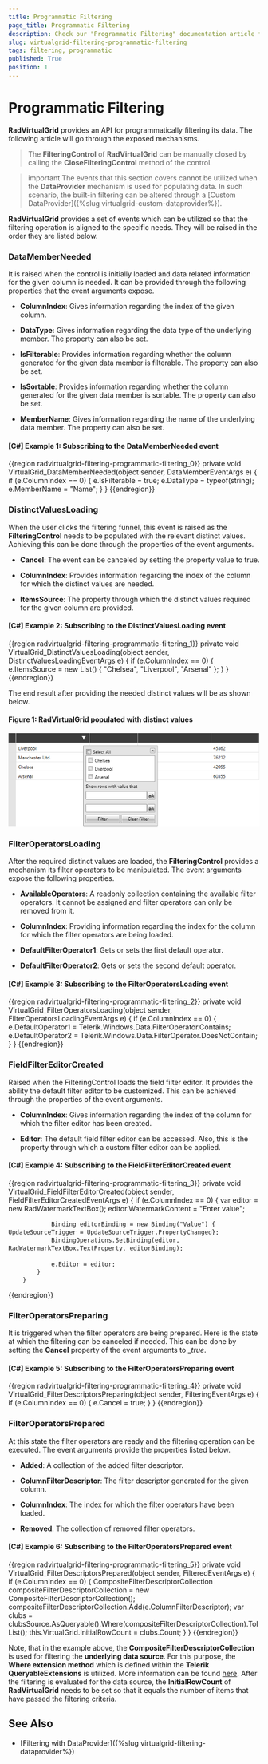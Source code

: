 ```yaml
---
title: Programmatic Filtering
page_title: Programmatic Filtering
description: Check our "Programmatic Filtering" documentation article for the RadVirtualGrid WPF control.
slug: virtualgrid-filtering-programmatic-filtering
tags: filtering, programmatic
published: True
position: 1
---
```


# Programmatic Filtering

__RadVirtualGrid__ provides an API for programmatically filtering its data. The following article will go through the exposed mechanisms.

> The __FilteringControl__ of __RadVirtualGrid__ can be manually closed by calling the __CloseFilteringControl__ method of the control.

>important The events that this section covers cannot be utilized when the __DataProvider__ mechanism is used for populating data. In such scenario, the built-in filtering can be altered through a [Custom DataProvider]({%slug virtualgrid-custom-dataprovider%}).

__RadVirtualGrid__ provides a set of events which can be utilized so that the filtering operation is aligned to the specific needs. They will be raised in the order they are listed below.

### DataMemberNeeded

It is raised when the control is initially loaded and data related information for the given column is needed. It can be provided through the following properties that the event arguments expose.

* __ColumnIndex__: Gives information regarding the index of the given column.

* __DataType__: Gives information regarding the data type of the underlying member. The property can also be set.

* __IsFilterable__: Provides information regarding whether the column generated for the given data member is filterable. The property can also be set.

* __IsSortable__: Provides information regarding whether the column generated for the given data member is sortable. The property can also be set.

* __MemberName__: Gives information regarding the name of the underlying data member. The property can also be set.

#### __[C#] Example 1: Subscribing to the DataMemberNeeded event__

{{region radvirtualgrid-filtering-programmatic-filtering_0}}
	private void VirtualGrid_DataMemberNeeded(object sender, DataMemberEventArgs e)
        {
            if (e.ColumnIndex == 0)
            {
                e.IsFilterable = true;
                e.DataType = typeof(string);
                e.MemberName = "Name";
            }
        }
{{endregion}}

### DistinctValuesLoading

When the user clicks the filtering funnel, this event is raised as the __FilteringControl__ needs to be populated with the relevant distinct values. Achieving this can be done through the properties of the event arguments.

* __Cancel__: The event can be canceled by setting the property value to true.

* __ColumnIndex__: Provides information regarding the index of the column for which the distinct values are needed.

* __ItemsSource__: The property through which the distinct values required for the given column are provided.

#### __[C#] Example 2: Subscribing to the DistinctValuesLoading event__

{{region radvirtualgrid-filtering-programmatic-filtering_1}}
	private void VirtualGrid_DistinctValuesLoading(object sender, DistinctValuesLoadingEventArgs e)
        {
            if (e.ColumnIndex == 0)
            {
                e.ItemsSource = new List<string>() { "Chelsea", "Liverpool", "Arsenal" };
            }
        }
{{endregion}}

The end result after providing the needed distinct values will be as shown below.

#### __Figure 1: RadVirtualGrid populated with distinct values__
![Opening the FilteringControl of RadVirtualGrid](images/RadVirtualGrid_Programmatic_Filtering_02.png)

### FilterOperatorsLoading

After the required distinct values are loaded, the __FilteringControl__ provides a mechanism its filter operators to be manipulated. The event arguments expose the following properties.

* __AvailableOperators__: A readonly collection containing the available filter operators. It cannot be assigned and filter operators can only be removed from it.

* __ColumnIndex__: Providing information regarding the index for the column for which the filter operators are being loaded.

* __DefaultFilterOperator1__: Gets or sets the first default operator.

* __DefaultFilterOperator2__: Gets or sets the second default operator.

#### __[C#] Example 3: Subscribing to the FilterOperatorsLoading event__
{{region radvirtualgrid-filtering-programmatic-filtering_2}}
	 private void VirtualGrid_FilterOperatorsLoading(object sender, FilterOperatorsLoadingEventArgs e)
        {
            if (e.ColumnIndex == 0)
            {
                e.DefaultOperator1 = Telerik.Windows.Data.FilterOperator.Contains;
                e.DefaultOperator2 = Telerik.Windows.Data.FilterOperator.DoesNotContain;
            }
        }
{{endregion}}

### FieldFilterEditorCreated

Raised when the FilteringControl loads the field filter editor. It provides the ability the default filter editor to be customized. This can be achieved through the properties of the event arguments.

* __ColumnIndex__: Gives information regarding the index of the column for which the filter editor has been created.

* __Editor__: The default field filter editor can be accessed. Also, this is the property through which a custom filter editor can be applied.

#### __[C#] Example 4: Subscribing to the FieldFilterEditorCreated event__

{{region radvirtualgrid-filtering-programmatic-filtering_3}}
	private void VirtualGrid_FieldFilterEditorCreated(object sender, FieldFilterEditorCreatedEventArgs e)
        {
            if (e.ColumnIndex == 0)
            {
                var editor = new RadWatermarkTextBox();
                editor.WatermarkContent = "Enter value";

                Binding editorBinding = new Binding("Value") { UpdateSourceTrigger = UpdateSourceTrigger.PropertyChanged};
                BindingOperations.SetBinding(editor, RadWatermarkTextBox.TextProperty, editorBinding);

                e.Editor = editor;
            }
        }
{{endregion}}

### FilterOperatorsPreparing

It is triggered when the filter operators are being prepared. Here is the state at which the filtering can be canceled if needed. This can be done by setting the __Cancel__ property of the event arguments to __true_.

#### __[C#] Example 5: Subscribing to the FilterOperatorsPreparing event__

{{region radvirtualgrid-filtering-programmatic-filtering_4}}
	private void VirtualGrid_FilterDescriptorsPreparing(object sender, FilteringEventArgs e)
        {
            if (e.ColumnIndex == 0)
            {
                e.Cancel = true;
            }
        }
{{endregion}}

### FilterOperatorsPrepared

At this state the filter operators are ready and the filtering operation can be executed. The event arguments provide the properties listed below.

* __Added__: A collection of the added filter descriptor.

* __ColumnFilterDescriptor__: The filter descriptor generated for the given column.

* __ColumnIndex__: The index for which the filter operators have been loaded.

* __Removed__: The collection of removed filter operators.

#### __[C#] Example 6: Subscribing to the FilterOperatorsPrepared event__

{{region radvirtualgrid-filtering-programmatic-filtering_5}}
	private void VirtualGrid_FilterDescriptorsPrepared(object sender, FilteredEventArgs e)
        {
            if (e.ColumnIndex == 0)
            {
                CompositeFilterDescriptorCollection compositeFilterDescriptorCollection = new CompositeFilterDescriptorCollection();
                compositeFilterDescriptorCollection.Add(e.ColumnFilterDescriptor);
                var clubs = clubsSource.AsQueryable().Where(compositeFilterDescriptorCollection).ToIList();
                this.VirtualGrid.InitialRowCount = clubs.Count;
            }
        }
{{endregion}}

Note, that in the example above, the __CompositeFilterDescriptorCollection__ is used for filtering the __underlying data source__. For this purpose, the __Where extension method__ which is defined within the __Telerik QueryableExtensions__ is utilized. More information can be found [here](https://docs.telerik.com/devtools/wpf/api/telerik.windows.data.queryableextensions#Telerik_Windows_Data_QueryableExtensions_Where_System_Linq_IQueryable_Telerik_Windows_Data_CompositeFilterDescriptorCollection_). After the filtering is evaluated for the data source, the __InitialRowCount__ of __RadVirtualGrid__ needs to be set so that it equals the number of items that have passed the filtering criteria.

## See Also

* [Filtering with DataProvider]({%slug virtualgrid-filtering-dataprovider%})
